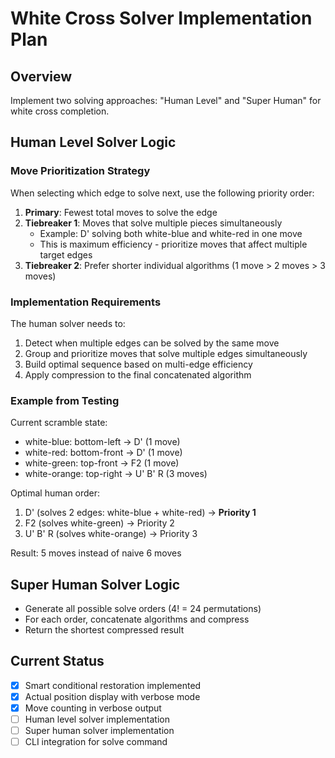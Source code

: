 # White Cross Solver Implementation Plan

## Overview
Implement two solving approaches: "Human Level" and "Super Human" for white cross completion.

## Human Level Solver Logic

### Move Prioritization Strategy
When selecting which edge to solve next, use the following priority order:

1. **Primary**: Fewest total moves to solve the edge
2. **Tiebreaker 1**: Moves that solve multiple pieces simultaneously 
   - Example: D' solving both white-blue and white-red in one move
   - This is maximum efficiency - prioritize moves that affect multiple target edges
3. **Tiebreaker 2**: Prefer shorter individual algorithms (1 move > 2 moves > 3 moves)

### Implementation Requirements
The human solver needs to:
1. Detect when multiple edges can be solved by the same move
2. Group and prioritize moves that solve multiple edges simultaneously  
3. Build optimal sequence based on multi-edge efficiency
4. Apply compression to the final concatenated algorithm

### Example from Testing
Current scramble state:
- white-blue: bottom-left → D' (1 move)
- white-red: bottom-front → D' (1 move)  
- white-green: top-front → F2 (1 move)
- white-orange: top-right → U' B' R (3 moves)

Optimal human order:
1. D' (solves 2 edges: white-blue + white-red) → **Priority 1**
2. F2 (solves white-green) → Priority 2
3. U' B' R (solves white-orange) → Priority 3

Result: 5 moves instead of naive 6 moves

## Super Human Solver Logic
- Generate all possible solve orders (4! = 24 permutations)
- For each order, concatenate algorithms and compress
- Return the shortest compressed result

## Current Status
- [x] Smart conditional restoration implemented
- [x] Actual position display with verbose mode
- [x] Move counting in verbose output
- [ ] Human level solver implementation
- [ ] Super human solver implementation
- [ ] CLI integration for solve command